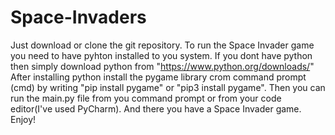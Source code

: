 # Space-Invaders

Just download or clone the git repository. 
To run the Space Invader game you need to have pyhton installed to you system.
If you dont have python then simply download python from "https://www.python.org/downloads/"
After installing python install the pygame library crom command prompt (cmd) by writing "pip install pygame" or "pip3 install pygame".
Then you can run the main.py file from you command prompt or from your code editor(I've used PyCharm).
And there you have a Space Invader game.
Enjoy!
